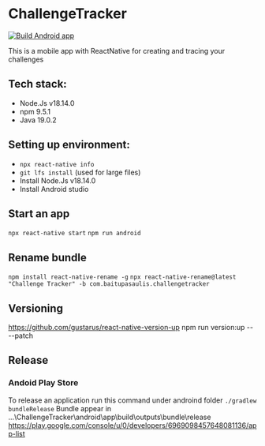 # ChallengeTracker
[![Build Android app](https://github.com/valentk777/ChallengeTracker/actions/workflows/main.yml/badge.svg?branch=main)](https://github.com/valentk777/ChallengeTracker/actions/workflows/main.yml)

This is a mobile app with ReactNative for creating and tracing your challenges

## Tech stack:

- Node.Js v18.14.0
- npm 9.5.1
- Java 19.0.2

## Setting up environment:
- `npx react-native info`
- `git lfs install` (used for large files)
- Install Node.Js v18.14.0
- Install Android studio

## Start an app

`npx react-native start`
`npm run android`

## Rename bundle
`npm install react-native-rename -g`
`npx react-native-rename@latest "Challenge Tracker" -b com.baitupasaulis.challengetracker`

## Versioning
https://github.com/gustarus/react-native-version-up
npm run version:up -- --patch
<!-- `npm install -g react-native-version`
change version in packages.json. then run command
`react-native-version --never-amend` -->

## Release

### Andoid Play Store
To release an application run this command under androind folder
`./gradlew bundleRelease`
Bundle appear in ...\ChallengeTracker\android\app\build\outputs\bundle\release
https://play.google.com/console/u/0/developers/6969098457648081136/app-list

